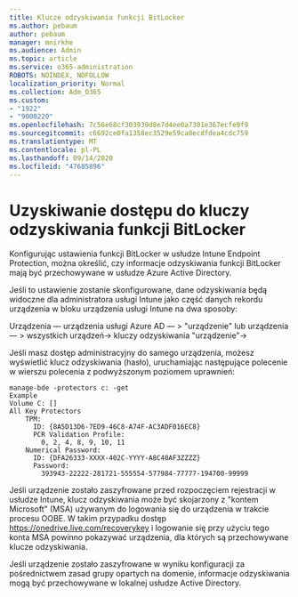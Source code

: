 ```yaml
---
title: Klucze odzyskiwania funkcji BitLocker
ms.author: pebaum
author: pebaum
manager: mnirkhe
ms.audience: Admin
ms.topic: article
ms.service: o365-administration
ROBOTS: NOINDEX, NOFOLLOW
localization_priority: Normal
ms.collection: Adm_O365
ms.custom:
- "1922"
- "9000220"
ms.openlocfilehash: 7c56e68cf303939d8e7d4ee0a7301e367ecfe9f9
ms.sourcegitcommit: c6692ce0fa1358ec3529e59ca0ecdfdea4cdc759
ms.translationtype: MT
ms.contentlocale: pl-PL
ms.lasthandoff: 09/14/2020
ms.locfileid: "47685896"
---
```

# <a name="accessing-bitlocker-recovery-keys"></a>Uzyskiwanie dostępu do kluczy odzyskiwania funkcji BitLocker

Konfigurując ustawienia funkcji BitLocker w usłudze Intune Endpoint Protection, można określić, czy informacje odzyskiwania funkcji BitLocker mają być przechowywane w usłudze Azure Active Directory.

Jeśli to ustawienie zostanie skonfigurowane, dane odzyskiwania będą widoczne dla administratora usługi Intune jako część danych rekordu urządzenia w bloku urządzenia usługi Intune na dwa sposoby:

Urządzenia — urządzenia usługi Azure AD — > "urządzenie" lub urządzenia — > wszystkich urządzeń-> kluczy odzyskiwania "urządzenie"->

Jeśli masz dostęp administracyjny do samego urządzenia, możesz wyświetlić klucz odzyskiwania (hasło), uruchamiając następujące polecenie w wierszu polecenia z podwyższonym poziomem uprawnień:

```
manage-bde -protectors c: -get
Example
Volume C: []
All Key Protectors
    TPM:
      ID: {8A5D13D6-7ED9-46C8-A74F-AC3ADF016EC8}
      PCR Validation Profile:
        0, 2, 4, 8, 9, 10, 11
    Numerical Password:
      ID: {DFA26333-XXXX-402C-YYYY-A8C40AF3ZZZZ}
      Password:
        393943-22222-281721-555554-577984-77777-194700-99999
```
Jeśli urządzenie zostało zaszyfrowane przed rozpoczęciem rejestracji w usłudze Intune, klucz odzyskiwania może być skojarzony z "kontem Microsoft" (MSA) używanym do logowania się do urządzenia w trakcie procesu OOBE. W takim przypadku dostęp  https://onedrive.live.com/recoverykey i logowanie się przy użyciu tego konta MSA powinno pokazywać urządzenia, dla których są przechowywane klucze odzyskiwania.
 
Jeśli urządzenie zostało zaszyfrowane w wyniku konfiguracji za pośrednictwem zasad grupy opartych na domenie, informacje odzyskiwania mogą być przechowywane w lokalnej usłudze Active Directory.
 

